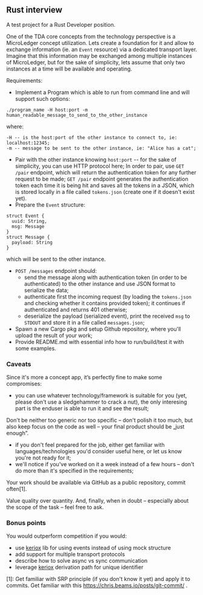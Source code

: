 ## Rust interview

A test project for a Rust Developer position.

One of the TDA core concepts from the technology perspective is a MicroLedger concept utilization. Lets create a foundation for it and allow to exchange information (ie. an `Event` resource) via a dedicated transport layer. Imagine that this information may be exchanged among multiple instances of MicroLedger, but for the sake of simplicity, lets assume that only two instances at a time will be available and operating.

Requirements:

* Implement a Program which is able to run from command line and will support such options:
```
./program_name -H host:port -m human_readable_message_to_send_to_the_other_instance
```
where:
```
-H -- is the host:port of the other instance to connect to, ie: localhost:12345;
-m -- message to be sent to the other instance, ie: "Alice has a cat";
```
* Pair with the other instance knowing `host:port` -- for the sake of simplicity, you can use HTTP protocol here; In order to pair, use `GET /pair` endpoint, which will return the authentication token for any further request to be made; `GET /pair` endpoint generates the authentication token each time it is being hit and saves all the tokens in a JSON, which is stored locally in a file called `tokens.json` (create one if it doesn't exist yet).
* Prepare the `Event` structure:
```
struct Event {
  uuid: String,
  msg: Message
}
struct Message {
  payload: String
}
```
which will be sent to the other instance.
* `POST /messages` endpoint should:
  * send the message along with authentication token (in order to be authenticated) to the other instance and use JSON format to serialize the data;
  * authenticate first the incoming request (by loading the `tokens.json` and checking whether it contains provided token); it continues if authenticated and returns 401 otherwise;
  * deserialize the payload (serialized event), print the received `msg` to `STDOUT` and store it in a file called `messages.json`;
* Spawn a new Cargo pkg and setup Github repository, where you'll upload the result of your work;
* Provide README.md with essential info how to run/build/test it with some examples.

### Caveats

Since it's more a concept app, it’s perfectly fine to make some compromises:

* you can use whatever technology/framework is suitable for you (yet, please don't use a sledgehammer to crack a nut), the only interesing part is the enduser is able to run it and see the result;


Don't be neither too generic nor too specific – don't polish it too much, but also keep focus on the code as well  – your final product should be „just enough”.
* if you don't feel prepared for the job, either get familiar with languages/technologies you'd consider useful here, or let us know you're not ready for it;
* we'll notice if you've worked on it a week instead of a few hours – don't do more than it's specified in the requirements;


Your work should be available via GitHub as a public repository, commit often[1].

Value quality over quantity. And, finally, when in doubt – especially about the scope of the task – feel free to ask.

### Bonus points

You would outperform competition if you would:
- use [keriox](https://github.com/jolocom/keriox) lib for using events instead of using mock structure
- add support for multiple transport protocols
- describe how to solve async vs sync communication
- leverage [keriox](https://github.com/jolocom/keriox) derivation path for unique identifier


\[1\]: Get familiar with SRP principle (if you don't know it yet) and apply it to commits. Get familiar with this https://chris.beams.io/posts/git-commit/ . 
